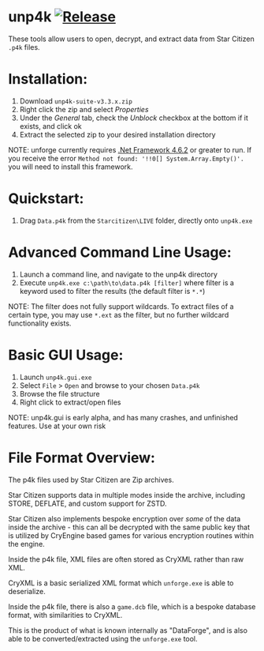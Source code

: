 # unp4k [![Release](https://github.com/dolkensp/unp4k/actions/workflows/release.yaml/badge.svg)](https://github.com/dolkensp/unp4k/actions/workflows/release.yaml)
These tools allow users to open, decrypt, and extract data from Star Citizen `.p4k` files.

# Installation:
1. Download `unp4k-suite-v3.3.x.zip`
2. Right click the zip and select *Properties*
3. Under the *General* tab, check the *Unblock* checkbox at the bottom if it exists, and click ok
4. Extract the selected zip to your desired installation directory

NOTE: unforge currently requires [.Net Framework 4.6.2](https://www.microsoft.com/net/download/thank-you/net462) or greater to run. If you receive the error `Method not found: '!!0[] System.Array.Empty()'.` you will need to install this framework.

# Quickstart:

1. Drag `Data.p4k` from the `Starcitizen\LIVE` folder, directly onto `unp4k.exe`

# Advanced Command Line Usage:

1. Launch a command line, and navigate to the unp4k directory
2. Execute `unp4k.exe c:\path\to\data.p4k [filter]` where filter is a keyword used to filter the results (the default filter is `*.*`)

NOTE: The filter does not fully support wildcards. To extract files of a certain type, you may use `*.ext` as the filter, but no further wildcard functionality exists.

# Basic GUI Usage:

1. Launch `unp4k.gui.exe`
2. Select `File` > `Open` and browse to your chosen `Data.p4k`
3. Browse the file structure
4. Right click to extract/open files

NOTE: unp4k.gui is early alpha, and has many crashes, and unfinished features. Use at your own risk

# File Format Overview:

The p4k files used by Star Citizen are Zip archives.

Star Citizen supports data in multiple modes inside the archive, including STORE, DEFLATE, and custom support for ZSTD.

Star Citizen also implements bespoke encryption over *some* of the data inside the archive - this can all be decrypted with the same public key that is utilized by CryEngine based games for various encryption routines within the engine.

Inside the p4k file, XML files are often stored as CryXML rather than raw XML.

CryXML is a basic serialized XML format which `unforge.exe` is able to deserialize.

Inside the p4k file, there is also a `game.dcb` file, which is a bespoke database format, with similarities to CryXML.

This is the product of what is known internally as "DataForge", and is also able to be converted/extracted using the `unforge.exe` tool.
